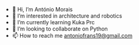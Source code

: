 - 👋 Hi, I’m António Morais
- 👀 I’m interested in architecture and robotics
- 🌱 I’m currently learning Kuka Prc 
- 💞️ I’m looking to collaborate on Python
- 📫 How to reach me antoniofrans19@gmail.com

<!---
a80923/a80923 is a ✨ special ✨ repository because its `README.md` (this file) appears on your GitHub profile.
You can click the Preview link to take a look at your changes.
--->
